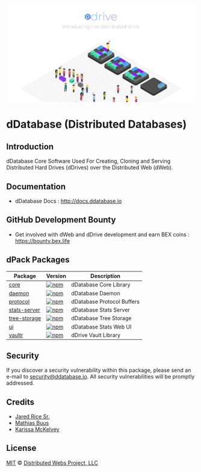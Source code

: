 [![dDatabase](https://raw.githubusercontent.com/DistributedWeb/dweb-design/master/repo-headers/ddrive-header.png)](https://ddatabase.io)<br>

# dDatabase (Distributed Databases)

## Introduction

dDatabase Core Software Used For Creating, Cloning and Serving Distributed Hard Drives (dDrives) over the Distributed Web (dWeb).

## Documentation

- dDatabase Docs : http://docs.ddatabase.io

## GitHub Development Bounty

- Get involved with dWeb and dDrive development and earn BEX coins : https://bounty.bex.life

## dPack Packages

| Package | Version | Description
|---|---|---|
| [core](/packages/core) | [![npm](https://img.shields.io/npm/v/@ddatabase/core.svg)](https://www.npmjs.com/package/@ddatabase/core) | dDatabase Core Library |
| [daemon](/packages/daemon) | [![npm](https://img.shields.io/npm/v/@ddatabase/daemon.svg)](https://www.npmjs.com/package/@ddatabase/daemon) | dDatabase Daemon |
| [protocol](/packages/[protocol]) |  [![npm](https://img.shields.io/npm/v/@ddatabase/protocol.svg)](https://www.npmjs.com/package/@ddatabase/protocol) | dDatabase Protocol Buffers |
| [stats-server](/packages/stats-server) | [![npm](https://img.shields.io/npm/v/@ddatabase/stats-server.svg)](https://www.npmjs.com/package/@ddatabase/stats-server) | dDatabase Stats Server |
| [tree-storage](/packages/tree-storage) | [![npm](https://img.shields.io/npm/v/@ddatabase/tree-storage.svg)](https://www.npmjs.com/package/@ddatabase/tree-storage) | dDatabase Tree Storage |
| [ui](/packages/ui) | [![npm](https://img.shields.io/npm/v/@ddatabase/ui.svg)](https://www.npmjs.com/package/@ddatabase/ui) | dDatabase Stats Web UI |
| [vaultr](/packages/vaultr) | [![npm](https://img.shields.io/npm/v/@ddatabase/vaultr.svg)](https://www.npmjs.com/package/@ddatabase/vaultr) | dDrive Vault Library |

## Security

If you discover a security vulnerability within this package, please send an e-mail to security@ddatabase.io. All security vulnerabilities will be promptly addressed.

## Credits

- [Jared Rice Sr.](https://github.com/jaredricesr)
- [Mathias Buus](https://github.com/mafintosh)
- [Karissa McKelvey](https://github.com/karissa)

## License

[MIT](LICENSE.md) © [Distributed Webs Project, LLC](https://distributedwebs.org)
